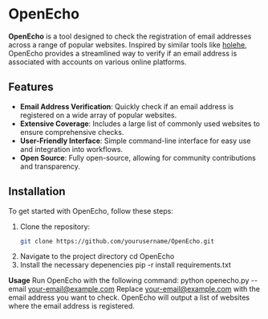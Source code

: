 # OpenEcho

**OpenEcho** is a tool designed to check the registration of email addresses across a range of popular websites. Inspired by similar tools like [holehe](https://github.com/AnonymouX/holehe), OpenEcho provides a streamlined way to verify if an email address is associated with accounts on various online platforms.

## Features

- **Email Address Verification**: Quickly check if an email address is registered on a wide array of popular websites.
- **Extensive Coverage**: Includes a large list of commonly used websites to ensure comprehensive checks.
- **User-Friendly Interface**: Simple command-line interface for easy use and integration into workflows.
- **Open Source**: Fully open-source, allowing for community contributions and transparency.

## Installation

To get started with OpenEcho, follow these steps:

1. Clone the repository:
   ```bash
   git clone https://github.com/yourusername/OpenEcho.git
2. Navigate to the project directory
   cd OpenEcho
3. Install the necessary depenencies
   pip -r install requirements.txt

**Usage**
Run OpenEcho with the following command:
   python openecho.py --email your-email@example.com
Replace your-email@example.com with the email address you want to check. OpenEcho will output a list of websites where the email address is registered.



